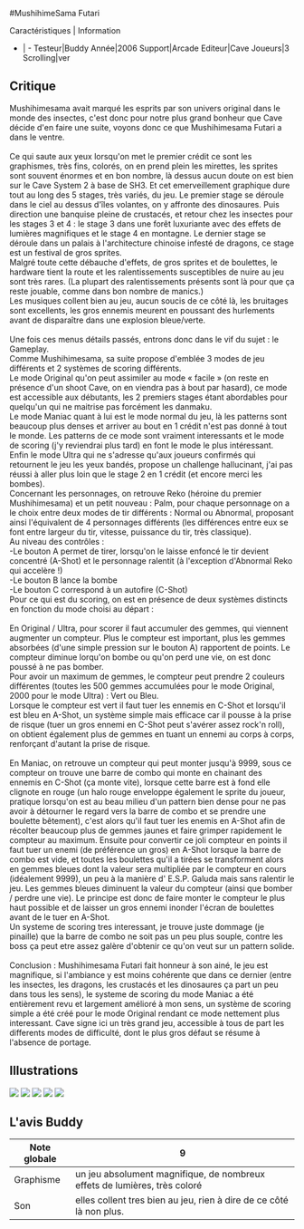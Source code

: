 #MushihimeSama Futari

Caractéristiques | Information
- | -
Testeur|Buddy
Année|2006
Support|Arcade
Editeur|Cave
Joueurs|3
Scrolling|ver

## Critique
 Mushihimesama avait marqué les esprits par son univers original dans le monde des insectes, c'est donc pour notre plus grand bonheur que Cave décide d'en faire une suite, voyons donc ce que Mushihimesama Futari a dans le ventre.<br/><br/>Ce qui saute aux yeux lorsqu'on met le premier crédit ce sont les graphismes, très fins, colorés, on en prend plein les mirettes, les sprites sont souvent énormes et en bon nombre, là dessus aucun doute on est bien sur le Cave System 2 à base de SH3. Et cet emerveillement graphique dure tout au long des 5 stages, très variés, du jeu. Le premier stage se déroule dans le ciel au dessus d'îles volantes, on y affronte des dinosaures. Puis direction une banquise pleine de crustacés, et retour chez les insectes pour les stages 3 et 4 : le stage 3 dans une forêt luxuriante avec des effets de lumières magnifiques et le stage 4 en montagne. Le dernier stage se déroule dans un palais à l'architecture chinoise infesté de dragons, ce stage est un festival de gros sprites.<br/>Malgré toute cette débauche d'effets, de gros sprites et de boulettes, le hardware tient la route et les ralentissements susceptibles de nuire au jeu sont très rares. (La plupart des ralentissements présents sont là pour que ça reste jouable, comme dans bon nombre de manics.)<br/>Les musiques collent bien au jeu, aucun soucis de ce côté là, les bruitages sont excellents, les gros ennemis meurent en poussant des hurlements avant de disparaître dans une explosion bleue/verte.<br/><br/>Une fois ces menus détails passés, entrons donc dans le vif du sujet : le Gameplay.<br/>Comme Mushihimesama, sa suite propose d'emblée 3 modes de jeu différents et 2 systèmes de scoring différents.<br/>Le mode Original qu'on peut assimiler au mode « facile » (on reste en présence d'un shoot Cave, on en viendra pas à bout par hasard), ce mode est accessible aux débutants, les 2 premiers stages étant abordables pour quelqu'un qui ne maitrise pas forcément les danmaku.<br/>Le mode Maniac quant à lui est le mode normal du jeu, là les patterns sont beaucoup plus denses et arriver au bout en 1 crédit n'est pas donné à tout le monde. Les patterns de ce mode sont vraiment interessants et le mode de scoring (j'y reviendrai plus tard) en font le mode le plus intéressant.<br/>Enfin le mode Ultra qui ne s'adresse qu'aux joueurs confirmés qui retournent le jeu les yeux bandés, propose un challenge hallucinant, j'ai pas réussi à aller plus loin que le stage 2 en 1 crédit (et encore merci les bombes).<br/>Concernant les personnages, on retrouve Reko (héroine du premier Mushihimesama) et un petit nouveau : Palm, pour chaque personnage on a le choix entre deux modes de tir différents : Normal ou Abnormal, proposant ainsi l'équivalent de 4 personnages différents (les différences entre eux se font entre largeur du tir, vitesse, puissance du tir, très classique).<br/>Au niveau des contrôles :<br/>-Le bouton A permet de tirer, lorsqu'on le laisse enfoncé le tir devient concentré (A-Shot) et le personnage ralentit (à l'exception d'Abnormal Reko qui accelère !)<br/>-Le bouton B lance la bombe<br/>-Le bouton C correspond à un autofire (C-Shot)<br/>Pour ce qui est du scoring, on est en présence de deux systèmes distincts en fonction du mode choisi au départ :<br/><br/>En Original / Ultra, pour scorer il faut accumuler des gemmes, qui viennent augmenter un compteur. Plus le compteur est important, plus les gemmes absorbées (d'une simple pression sur le bouton A) rapportent de points. Le compteur diminue lorqu'on bombe ou qu'on perd une vie, on est donc poussé à ne pas bomber.<br/>Pour avoir un maximum de gemmes, le compteur peut prendre 2 couleurs différentes (toutes les 500 gemmes accumulées pour le mode Original, 2000 pour le mode Ultra) : Vert ou Bleu.<br/>Lorsque le compteur est vert il faut tuer les ennemis en C-Shot et lorsqu'il est bleu en A-Shot, un système simple mais efficace car il pousse à la prise de risque (tuer un gros ennemi en C-Shot peut s'avérer assez rock'n roll), on obtient également plus de gemmes en tuant un ennemi au corps à corps, renforçant d'autant la prise de risque.<br/><br/>En Maniac, on retrouve un compteur qui peut monter jusqu'à 9999, sous ce compteur on trouve une barre de combo qui monte en chainant des ennemis en C-Shot (ça monte vite), lorsque cette barre est à fond elle clignote en rouge (un halo rouge enveloppe également le sprite du joueur, pratique lorsqu'on est au beau milieu d'un pattern bien dense pour ne pas avoir à détourner le regard vers la barre de combo et se prendre une boulette bêtement), c'est alors qu'il faut tuer les enemis en A-Shot afin de récolter beaucoup plus de gemmes jaunes et faire grimper rapidement le compteur au maximum. Ensuite pour convertir ce joli compteur en points il faut tuer un enemi (de préférence un gros) en A-Shot lorsque la barre de combo est vide, et toutes les boulettes qu'il a tirées se transforment alors en gemmes bleues dont la valeur sera multipliée par le compteur en cours (idéalement 9999), un peu à la manière d' E.S.P. Galuda mais sans ralentir le jeu. Les gemmes bleues diminuent la valeur du compteur (ainsi que bomber / perdre une vie). Le principe est donc de faire monter le compteur le plus haut possible et de laisser un gros ennemi inonder l'écran de boulettes avant de le tuer en A-Shot.<br/>Un systeme de scoring tres interessant, je trouve juste dommage (je pinaille) que la barre de combo ne soit pas un peu plus souple, contre les boss ça peut etre assez galère d'obtenir ce qu'on veut sur un pattern solide.<br/><br/>Conclusion : Mushihimesama Futari fait honneur à son ainé, le jeu est magnifique, si l'ambiance y est moins cohérente que dans ce dernier (entre les insectes, les dragons, les crustacés et les dinosaures ça part un peu dans tous les sens), le systeme de scoring du mode Maniac a été entièrement revu et largement amélioré à mon sens, un système de scoring simple a été créé pour le mode Original rendant ce mode nettement plus interessant. Cave signe ici un très grand jeu, accessible à tous de part les differents modes de difficulté, dont le plus gros défaut se résume à l'absence de portage.<br/>

## Illustrations
![](http://www.shmup.com/images/thumbs/img_fiche_1_1101.bmp)
![](http://www.shmup.com/images/thumbs/img_fiche_2_1101.bmp)
![](http://www.shmup.com/images/thumbs/img_fiche_3_1101.bmp)
![](http://www.shmup.com/images/thumbs/img_fiche_4_1101.bmp)
![](http://www.shmup.com/images/thumbs/img_fiche_5_1101.bmp)

## L'avis Buddy
Note globale|9
-|-
Graphisme|un jeu absolument magnifique, de nombreux effets de lumières, très coloré
Son|elles collent tres bien au jeu, rien à dire de ce côté là non plus.
